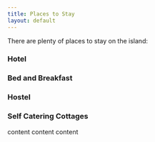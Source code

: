 ```yaml
---
title: Places to Stay
layout: default
---
```


There are plenty of places to stay on the island:

### Hotel

### Bed and Breakfast

### Hostel

### Self Catering Cottages

content content content